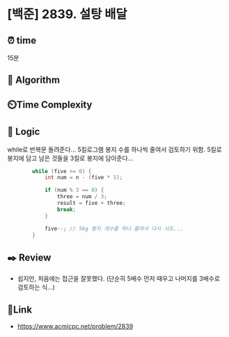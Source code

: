# [백준] 2839. 설탕 배달 
 
## ⏰  **time**
15분  

## :pushpin: **Algorithm**
 

## ⏲️**Time Complexity**


## :round_pushpin: **Logic**
while로 반복문 돌려준다... 5킬로그램 봉지 수를 하나씩 줄여서 검토하기 위함.
5킬로 봉지에 담고 남은 것들을 3킬로 봉지에 담아준다...
```java
        while (five >= 0) {
            int num = n - (five * 5);

            if (num % 3 == 0) { 
                three = num / 3;
                result = five + three; 
                break;
            }

            five--; // 5kg 봉지 개수를 하나 줄여서 다시 시도...
        }
```


## :black_nib: **Review**
- 쉽지만, 처음에는 접근을 잘못했다. (단순히 5배수 먼저 때우고 나머지를 3배수로 검토하는 식...) 

## 📡**Link**
- https://www.acmicpc.net/problem/2839 
